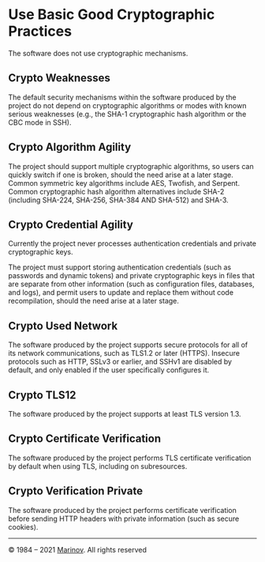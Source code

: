 # Use Basic Good Cryptographic Practices

The software does not use cryptographic mechanisms.

## Crypto Weaknesses

The default security mechanisms within the software produced by the project do not depend on cryptographic algorithms or modes with known serious weaknesses (e.g., the SHA-1 cryptographic hash algorithm or the CBC mode in SSH).

## Crypto Algorithm Agility

The project should support multiple cryptographic algorithms, so users can quickly switch if one is broken, should the need arise at a later stage. Common symmetric key algorithms include AES, Twofish, and Serpent. Common cryptographic hash algorithm alternatives include SHA-2 (including SHA-224, SHA-256, SHA-384 AND SHA-512) and SHA-3.

## Crypto Credential Agility

Currently the project never processes authentication credentials and private cryptographic keys.

The project must support storing authentication credentials (such as passwords and dynamic tokens) and private cryptographic keys in files that are separate from other information (such as configuration files, databases, and logs), and permit users to update and replace them without code recompilation, should the need arise at a later stage.

## Crypto Used Network

The software produced by the project supports secure protocols for all of its network communications, such as TLS1.2 or later (HTTPS). Insecure protocols such as HTTP, SSLv3 or earlier, and SSHv1 are disabled by default, and only enabled if the user specifically configures it.

## Crypto TLS12

The software produced by the project supports at least TLS version 1.3.

## Crypto Certificate Verification

The software produced by the project performs TLS certificate verification by default when using TLS, including on subresources.

## Crypto Verification Private

The software produced by the project performs certificate verification before sending HTTP headers with private information (such as secure cookies).

---

© 1984 – 2021 [Marinov](http://marinov.ml "Marinov"). All rights reserved
